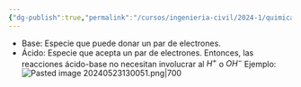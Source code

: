 ```yaml
---
{"dg-publish":true,"permalink":"/cursos/ingenieria-civil/2024-1/quimica-para-ingenieria/7-acidos-y-bases/teoria-de-acidos-de-lewis-1923/","tags":["I2QIM100E"]}
---
```


- Base: Especie que puede donar un par de electrones.
- Ácido: Especie que acepta un par de electrones.
Entonces, las reacciones ácido-base no necesitan involucrar al $H^{+}$ o $OH^{-}$
Ejemplo:
![Pasted image 20240523130051.png|700](/img/user/Cursos/Ingenier%C3%ADa%20Civil/2024-1/Qu%C3%ADmica%20para%20Ingenier%C3%ADa/7%20%C3%81cidos%20y%20Bases/attachments/Pasted%20image%2020240523130051.png)
